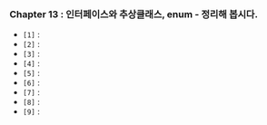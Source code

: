 
### Chapter 13 : 인터페이스와 추상클래스, enum - 정리해 봅시다.


- `[1]` : 
- `[2]` : 
- `[3]` : 
- `[4]` : 
- `[5]` : 
- `[6]` : 
- `[7]` : 
- `[8]` : 
- `[9]` : 
